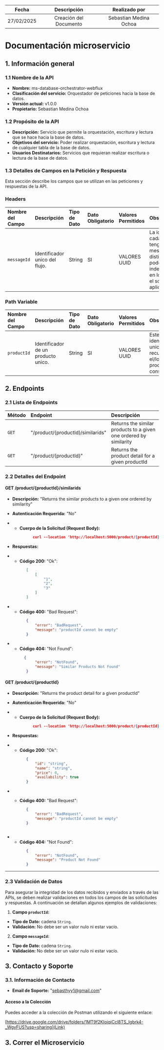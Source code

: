 |   Fecha    |      Descripción       |     Realizado por      |
|:----------:|:----------------------:|:----------------------:|
| 27/02/2025 | Creación del Documento | Sebastian Medina Ochoa |

# Documentación microservicio

## 1. Información general

### 1.1 Nombre de la API

* **Nombre:** ms-database-orchestrator-webflux
* **Clasificación del servicio:** Orquestador de peticiones hacia la base de datos.
* **Versión actual:** v1.0.0
* **Propietario:** Sebastian Medina Ochoa

### 1.2 Propósito de la API

* **Descripción:** Servicio que permite la orquestación, escritura y lectura que se hace hacia la base de datos.
* **Objetivos del servicio:** Poder realizar orquestación, escritura y lectura de cualquier tabla de la base de datos.
* **Usuarios Destinatarios:** Servicios que requieran realizar escritura o lectura de la base de datos.

### 1.3 Detalles de Campos en la Petición y Respuesta
Esta sección describe los campos que se utilizan en las peticiones y respuestas de la API.

### Headers

| Nombre del Campo | Descripción                      | Tipo de Dato | Dato Obligatorio | Valores Permitidos | Observaciones                                                                                                                 |
|:-----------------|:---------------------------------|:-------------|:-----------------|:-------------------|:------------------------------------------------------------------------------------------------------------------------------|
| `messageId`      | Identificador unico del flujo.   | String       | SI               | VALORES UUID       | La idea es que cada petición tenga un messageId distinto para poder indentificarlo en los logs en el soporte de la aplicación |

### Path Variable

| Nombre del Campo | Descripción                         | Tipo de Dato | Dato Obligatorio | Valores Permitidos | Observaciones                                                              |
|:-----------------|:------------------------------------|:-------------|:-----------------|:-------------------|:---------------------------------------------------------------------------|
| `productId`      | Identificador de un producto unico. | String       | SI               | VALORES UUID       | Este idenfiticador unico permitirá recuperar el/los producto/s a consultar |

## 2. Endpoints

### 2.1 Lista de Endpoints

| Método   | Endpoint                            | Descripción                                                       | 
|:---------|:------------------------------------|:------------------------------------------------------------------|
| `GET`    | "/product/{productId}/similarids"   | Returns the similar products to a given one ordered by similarity |
| `GET`    | "/product/{productId}"              | Returns the product detail for a given productId                  |


### 2.2 Detalles del Endpoint

#### **GET /product/{productId}/similarids**

* **Descripción:** "Returns the similar products to a given one ordered by similarity"
* **Autenticación Requerida:** "No"
* * **Cuerpo de la Solicitud (Request Body):**
      ```json lines
            curl --location 'http://localhost:5000/product/{productId}/similarids' --header 'messageId: 123'
      ```

* **Respuestas:**
* * **Código 200:** "Ok":
     ```json lines
        [
            [
                "1",
                "2",
                "3"
            ]
        ]
    ```
* * **Código 400:** "Bad Request":
    ```json lines
       {
           "error": "BadRequest",
           "message": "productId cannot be empty"
       }
    ```       

* * **Código 404:** "Not Found":
     ```json lines
       {
            "error": "NotFound",
            "message": "Similar Products Not Found"
        }
     ```

#### **GET /product/{productId}**

* **Descripción:** "Returns the product detail for a given productId"
* **Autenticación Requerida:** "No"
* * **Cuerpo de la Solicitud (Request Body):**
      ```json lines
            curl --location 'http://localhost:5000/product/{productId}' --header 'messageId: 123'
      ```

* **Respuestas:**
* * **Código 200:** "Ok":
     ```json lines
        {
            "id": "string",
            "name": "string",
            "price": 0,
            "availability": true
        }
    ```
    
* * **Código 400:** "Bad Request":
    ```json lines
       {
           "error": "BadRequest",
           "message": "productId cannot be empty"
       }
    ```   
    
     ```
* * **Código 404:** "Not Found":
     ```json lines
        {
            "error": "NotFound",
            "message": "Product Not Found"
        }
     ```

---

### 2.3 Validación de Datos
Para asegurar la integridad de los datos recibidos y enviados a través de las APIs, se deben realizar validaciones en todos los campos de las solicitudes y respuestas. A continuación se detallan algunos ejemplos de validaciones:

1. **Campo `productId`:**
* **Tipo de Dato:** cadena `String`.
* **Validación:** No debe ser un valor nulo ni estar vacío.

2. **Campo `messageId`:**
* **Tipo de Dato:** cadena `String`.
* **Validación:** No debe ser un valor nulo ni estar vacío.

## 3. Contacto y Soporte

### 3.1. Información de Contacto

* **Email de Soporte:** "sebasthyy1@gmail.com"

#### Acceso a la Colección

Puedes acceder a la colección de Postman utilizando el siguiente enlace:

[https://drive.google.com/drive/folders/1MT9f2KIoiqiCcl8TS_Igbrk4-_WgvFUS?usp=sharing](Link)

## 3. Correr el Microservicio
